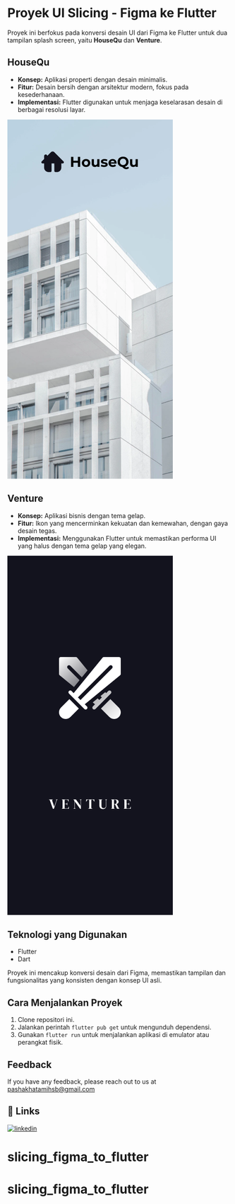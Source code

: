 # Proyek UI Slicing - Figma ke Flutter

Proyek ini berfokus pada konversi desain UI dari Figma ke Flutter untuk dua tampilan splash screen, yaitu **HouseQu** dan **Venture**.

## HouseQu

- **Konsep:** Aplikasi properti dengan desain minimalis.
- **Fitur:** Desain bersih dengan arsitektur modern, fokus pada kesederhanaan.
- **Implementasi:** Flutter digunakan untuk menjaga keselarasan desain di berbagai resolusi layar.

![HouseQu](https://github.com/Pashakhatamihasibuan/slicing_figma_to_flutter/blob/main/figma_ui/splashscreenv1.png)

## Venture

- **Konsep:** Aplikasi bisnis dengan tema gelap.
- **Fitur:** Ikon yang mencerminkan kekuatan dan kemewahan, dengan gaya desain tegas.
- **Implementasi:** Menggunakan Flutter untuk memastikan performa UI yang halus dengan tema gelap yang elegan.

![Venture](https://github.com/Pashakhatamihasibuan/slicing_figma_to_flutter/blob/main/figma_ui/splashscreenv2.png)

## Teknologi yang Digunakan

- Flutter
- Dart

Proyek ini mencakup konversi desain dari Figma, memastikan tampilan dan fungsionalitas yang konsisten dengan konsep UI asli.

## Cara Menjalankan Proyek

1. Clone repositori ini.
2. Jalankan perintah `flutter pub get` untuk mengunduh dependensi.
3. Gunakan `flutter run` untuk menjalankan aplikasi di emulator atau perangkat fisik.

## Feedback

If you have any feedback, please reach out to us at <pashakhatamihsb@gmail.com>

## 🔗 Links

[![linkedin](https://img.shields.io/badge/linkedin-0A66C2?style=for-the-badge&logo=linkedin&logoColor=white)](https://www.linkedin.com/in/pashakhatamihsb/)
# slicing_figma_to_flutter
# slicing_figma_to_flutter

